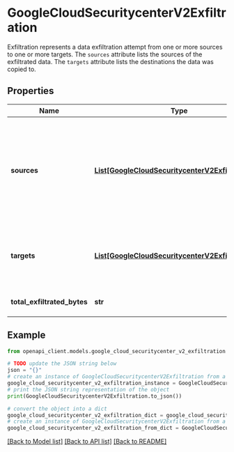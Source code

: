 # GoogleCloudSecuritycenterV2Exfiltration

Exfiltration represents a data exfiltration attempt from one or more sources to one or more targets. The `sources` attribute lists the sources of the exfiltrated data. The `targets` attribute lists the destinations the data was copied to.

## Properties

Name | Type | Description | Notes
------------ | ------------- | ------------- | -------------
**sources** | [**List[GoogleCloudSecuritycenterV2ExfilResource]**](GoogleCloudSecuritycenterV2ExfilResource.md) | If there are multiple sources, then the data is considered \&quot;joined\&quot; between them. For instance, BigQuery can join multiple tables, and each table would be considered a source. | [optional] 
**targets** | [**List[GoogleCloudSecuritycenterV2ExfilResource]**](GoogleCloudSecuritycenterV2ExfilResource.md) | If there are multiple targets, each target would get a complete copy of the \&quot;joined\&quot; source data. | [optional] 
**total_exfiltrated_bytes** | **str** | Total exfiltrated bytes processed for the entire job. | [optional] 

## Example

```python
from openapi_client.models.google_cloud_securitycenter_v2_exfiltration import GoogleCloudSecuritycenterV2Exfiltration

# TODO update the JSON string below
json = "{}"
# create an instance of GoogleCloudSecuritycenterV2Exfiltration from a JSON string
google_cloud_securitycenter_v2_exfiltration_instance = GoogleCloudSecuritycenterV2Exfiltration.from_json(json)
# print the JSON string representation of the object
print(GoogleCloudSecuritycenterV2Exfiltration.to_json())

# convert the object into a dict
google_cloud_securitycenter_v2_exfiltration_dict = google_cloud_securitycenter_v2_exfiltration_instance.to_dict()
# create an instance of GoogleCloudSecuritycenterV2Exfiltration from a dict
google_cloud_securitycenter_v2_exfiltration_from_dict = GoogleCloudSecuritycenterV2Exfiltration.from_dict(google_cloud_securitycenter_v2_exfiltration_dict)
```
[[Back to Model list]](../README.md#documentation-for-models) [[Back to API list]](../README.md#documentation-for-api-endpoints) [[Back to README]](../README.md)


